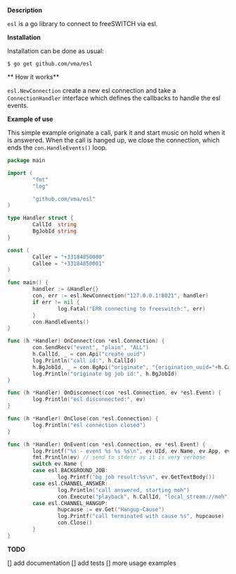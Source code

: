 **Description**

`esl` is a go library to connect to freeSWITCH via esl.

**Installation**

Installation can be done as usual:

```
$ go get github.com/vma/esl
```

** How it works**

`esl.NewConnection` create a new esl connection and take a `ConnectionHandler` interface
which defines the callbacks to handle the esl events.

**Example of use**

This simple example originate a call, park it and start music on hold when it is answered.
When the call is hanged up, we close the connection, which ends the `con.HandleEvents()` loop.

```go
package main

import (
        "fmt"
        "log"

        "github.com/vma/esl"
)

type Handler struct {
        CallId  string
        BgJobId string
}

const (
        Caller = "+33184850000"
        Callee = "+33184850001"
)

func main() {
        handler := &Handler{}
        con, err := esl.NewConnection("127.0.0.1:8021", handler)
        if err != nil {
                log.Fatal("ERR connecting to freeswitch:", err)
        }
        con.HandleEvents()
}

func (h *Handler) OnConnect(con *esl.Connection) {
        con.SendRecv("event", "plain", "ALL")
        h.CallId, _ = con.Api("create_uuid")
        log.Println("call id:", h.CallId)
        h.BgJobId, _ = con.BgApi("originate", "{origination_uuid="+h.CallId+",origination_caller_id_number="+Caller+"}sofia/gateway/provider/"+Callee, "&park()")
        log.Println("originate bg job id:", h.BgJobId)
}

func (h *Handler) OnDisconnect(con *esl.Connection, ev *esl.Event) {
        log.Println("esl disconnected:", ev)
}

func (h *Handler) OnClose(con *esl.Connection) {
        log.Println("esl connection closed")
}

func (h *Handler) OnEvent(con *esl.Connection, ev *esl.Event) {
        log.Printf("%s - event %s %s %s\n", ev.UId, ev.Name, ev.App, ev.AppData)
        fmt.Println(ev) // send to stderr as it is very verbose
        switch ev.Name {
        case esl.BACKGROUND_JOB:
                log.Printf("bg job result:%s\n", ev.GetTextBody())
        case esl.CHANNEL_ANSWER:
                log.Println("call answered, starting moh")
                con.Execute("playback", h.CallId, "local_stream://moh")
        case esl.CHANNEL_HANGUP:
                hupcause := ev.Get("Hangup-Cause")
                log.Printf("call terminated with cause %s", hupcause)
                con.Close()
        }
}
```


**TODO**

[] add documentation
[] add tests
[] more usage examples

